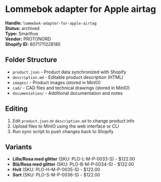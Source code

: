 # Lommebok adapter for Apple airtag

**Handle:** `lommebok-adapter-for-apple-airtag`  
**Status:** archived  
**Type:** Smarthus  
**Vendor:** PROTONORD  
**Shopify ID:** 8071711228185  

## Folder Structure

- `product.json` - Product data synchronized with Shopify
- `description.md` - Editable product description (HTML)
- `images/` - Product images (stored in MinIO)
- `cad/` - CAD files and technical drawings (stored in MinIO)
- `documentation/` - Additional documentation and notes

## Editing

1. Edit `product.json` or `description.md` to change product info
2. Upload files to MinIO using the web interface or CLI
3. Run sync script to push changes back to Shopify

## Variants

- **Lilla/Rosa med glitter** (SKU: PLO-L-M-P-0033-S) - $122.00
- **Blå/Rosa med glitter** (SKU: PLO-B-M-P-0034-S) - $122.00
- **Hvit** (SKU: PLO-H-M-P-0035-S) - $122.00
- **Sort** (SKU: PLO-S-M-P-0036-S) - $122.00
